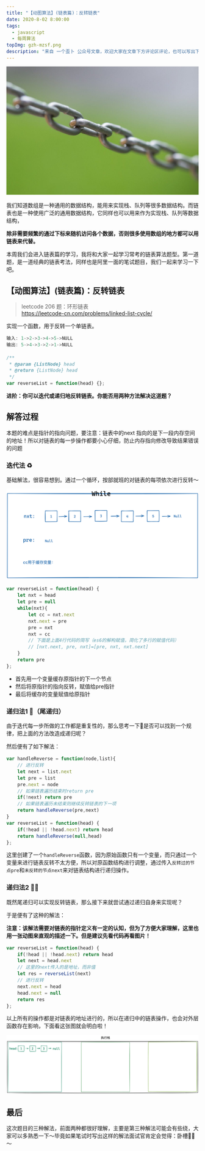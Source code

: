 ```yaml
---
title: "【动图算法】(链表篇)：反转链表"
date: 2020-8-02 8:00:00
tags:
  - javascript
  - 每周算法
topImg: gzh-mzsf.png
description: "来自 一个歪卜 公众号文章，欢迎大家在文章下方评论区评论，也可以写出下周题目的解题思路哦～"
---
```


![](./1.jpg)

我们知道数组是一种通用的数据结构，能用来实现栈、队列等很多数据结构。而链表也是一种使用广泛的通用数据结构，它同样也可以用来作为实现栈、队列等数据结构，

**除非需要频繁的通过下标来随机访问各个数据，否则很多使用数组的地方都可以用链表来代替。**

本周我们会进入链表篇的学习，我将和大家一起学习常考的链表算法题型。第一道题，是一道经典的链表考法，同样也是阿里一面的笔试题目，我们一起来学习一下吧。

## 【动图算法】(链表篇)：反转链表

> leetcode 206 题：环形链表  
> https://leetcode-cn.com/problems/linked-list-cycle/

实现一个函数，用于反转一个单链表。

```JavaScript
输入: 1->2->3->4->5->NULL
输出: 5->4->3->2->1->NULL

/**
 * @param {ListNode} head
 * @return {ListNode} head
 */
var reverseList = function(head) {};
```

**进阶：你可以迭代或递归地反转链表。你能否用两种方法解决这道题？**

## 解答过程

本题的难点是指针的指向问题，要注意：链表中的next 指向的是下一段内存空间的地址！所以对链表的每一步操作都要小心仔细，防止内存指向修改导致结果错误的问题

### 迭代法 ♻️

基础解法，很容易想到。通过一个循环，按部就班的对链表的每项依次进行反转～

![](./2.gif)

```JavaScript
var reverseList = function(head) {
    let nxt = head
    let pre = null
    while(nxt){
        let cc = nxt.next
        nxt.next = pre
        pre = nxt
        nxt = cc
        // 下面是上面4行代码的简写（es6的解构赋值，简化了多行的赋值代码）
        // [nxt.next, pre, nxt]=[pre, nxt, nxt.next]
    }
    return pre
};
```

- 首先用一个变量缓存原指针的下一个节点
- 然后将原指针的指向反转，赋值给pre指针
- 最后将缓存的变量赋值给原指针

### 递归法1 🐢（尾递归）

由于迭代每一步所做的工作都是重复性的，那么思考一下🤔是否可以找到一个规律，把上面的方法改造成递归呢？

然后便有了如下解法：

```JavaScript
var handleReverse = function(node,list){
    // 进行反转
    let next = list.next 
    let pre = list
    pre.next = node
    // 如果链表遍历结束时return pre
    if(!next) return pre
    // 如果链表遍历未结束则继续反转链表的下一项
    return handleReverse(pre,next)
}
var reverseList = function(head) {
    if(!head || !head.next) return head
    return handleReverse(null,head)
};
```

这里创建了一个`handleReverse`函数，因为原始函数只有一个变量，而只通过一个变量来进行链表反转不太方便，所以对原函数结构进行调整，通过传入`反转过的节点pre`和`未反转的节点next`来对链表结构进行递归操作。

### 递归法2 🐢🐢

既然尾递归可以实现反转链表，那么接下来就尝试通过递归自身来实现呢？

于是便有了这种的解法：

**注意：该解法需要对链表的指针定义有一定的认知，但为了方便大家理解，这里也用一张动图来直观的描述一下。但是建议先看代码再看图片！**

```JavaScript
var reverseList = function(head) {
    if(!head || !head.next) return head
    let next = head.next
    // 这里的next传入的是地址，而非值
    let res = reverseList(next)
    // 进行反转
    next.next = head
    head.next = null
    return res
};
```

以上所有的操作都是对链表的地址进行的，所以在递归中的链表操作，也会对外层函数存在影响，下面看这张图就会明白啦！

![](./3.gif)

## 最后

这次题目的三种解法，前面两种都很好理解，主要是第三种解法可能会有些绕，大家可以多熟悉一下～毕竟如果笔试时写出这样的解法面试官肯定会觉得：卧槽🐂🍺～
